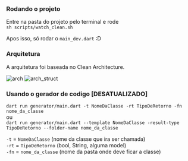 ### Rodando o projeto

Entre na pasta do projeto pelo terminal e rode  
```sh scripts/watch_clean.sh```

Apos isso, só rodar o ```main_dev.dart``` :D

### Arquitetura

A arquitetura foi baseada no Clean Architecture.

![arch](./clean-arch.jpg)
![arch_struct](./clean-arch-struct.png)

### Usando o gerador de codigo [DESATUALIZADO]
```dart run generator/main.dart -t NomeDaClasse -rt TipoDeRetorno -fn nome_da_classe```  
ou  
```dart run generator/main.dart --template NomeDaClasse -result-type TipoDeRetorno --folder-name nome_da_classe```  

```-t``` = ```NomeDaClasse``` (nome da classe que ira ser chamada)  
```-rt``` = ```TipoDeRetorno``` (bool, String, alguma model)  
```-fn``` = ```nome_da_classe``` (nome da pasta onde deve ficar a classe)  